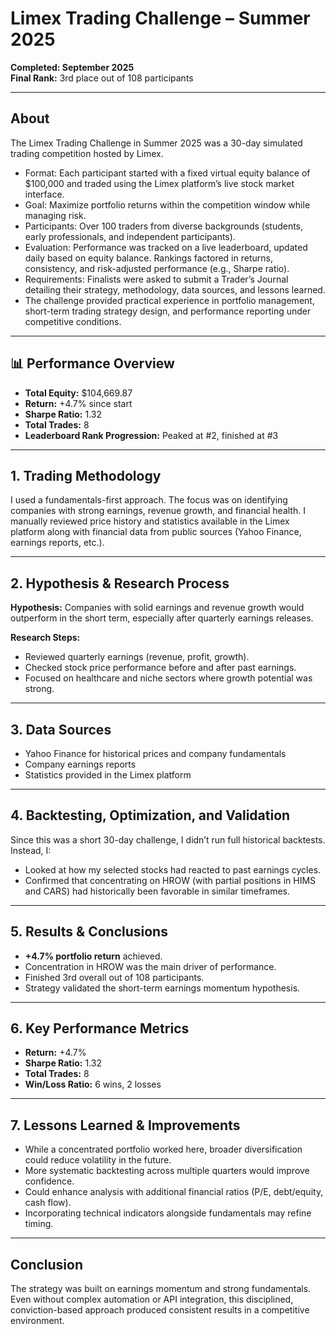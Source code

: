 
# Limex Trading Challenge – Summer 2025  
**Completed: September 2025**  
**Final Rank:** 3rd place out of 108 participants  

---

## About

The Limex Trading Challenge in Summer 2025 was a 30-day simulated trading competition hosted by Limex.
- Format: Each participant started with a fixed virtual equity balance of $100,000 and traded using the Limex platform’s live stock market interface.
- Goal: Maximize portfolio returns within the competition window while managing risk.
- Participants: Over 100 traders from diverse backgrounds (students, early professionals, and independent participants).
- Evaluation: Performance was tracked on a live leaderboard, updated daily based on equity balance. Rankings factored in returns, consistency, and risk-adjusted performance (e.g., Sharpe ratio).
- Requirements: Finalists were asked to submit a Trader’s Journal detailing their strategy, methodology, data sources, and lessons learned.
- The challenge provided practical experience in portfolio management, short-term trading strategy design, and performance reporting under competitive conditions.

---

## 📊 Performance Overview
- **Total Equity:** $104,669.87  
- **Return:** +4.7% since start  
- **Sharpe Ratio:** 1.32  
- **Total Trades:** 8  
- **Leaderboard Rank Progression:** Peaked at #2, finished at #3  

---

## 1. Trading Methodology
I used a fundamentals-first approach. The focus was on identifying companies with strong earnings, revenue growth, and financial health. I manually reviewed price history and statistics available in the Limex platform along with financial data from public sources (Yahoo Finance, earnings reports, etc.).  

---

## 2. Hypothesis & Research Process
**Hypothesis:** Companies with solid earnings and revenue growth would outperform in the short term, especially after quarterly earnings releases.  

**Research Steps:**
- Reviewed quarterly earnings (revenue, profit, growth).  
- Checked stock price performance before and after past earnings.  
- Focused on healthcare and niche sectors where growth potential was strong.  

---

## 3. Data Sources
- Yahoo Finance for historical prices and company fundamentals  
- Company earnings reports  
- Statistics provided in the Limex platform  

---

## 4. Backtesting, Optimization, and Validation
Since this was a short 30-day challenge, I didn’t run full historical backtests. Instead, I:  
- Looked at how my selected stocks had reacted to past earnings cycles.  
- Confirmed that concentrating on HROW (with partial positions in HIMS and CARS) had historically been favorable in similar timeframes.  

---

## 5. Results & Conclusions
- **+4.7% portfolio return** achieved.  
- Concentration in HROW was the main driver of performance.  
- Finished 3rd overall out of 108 participants.  
- Strategy validated the short-term earnings momentum hypothesis.  

---

## 6. Key Performance Metrics
- **Return:** +4.7%  
- **Sharpe Ratio:** 1.32  
- **Total Trades:** 8  
- **Win/Loss Ratio:** 6 wins, 2 losses  

---

## 7. Lessons Learned & Improvements
- While a concentrated portfolio worked here, broader diversification could reduce volatility in the future.  
- More systematic backtesting across multiple quarters would improve confidence.  
- Could enhance analysis with additional financial ratios (P/E, debt/equity, cash flow).  
- Incorporating technical indicators alongside fundamentals may refine timing.  

---


## Conclusion
The strategy was built on earnings momentum and strong fundamentals. Even without complex automation or API integration, this disciplined, conviction-based approach produced consistent results in a competitive environment.

